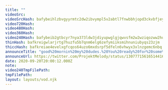 ```yaml
---
title: ""
videoSrc: 
videoSrcHash: bafybeihlzbvgyyrmtc2dw2ibvympl5v2abtl7fnwbbhjopd3ckvbfjeyme?filename=projektmelody-chaturbate-20200920T200012Z-source.mp4
video720Hash: 
video480Hash: 
video360Hash: 
video240Hash: bafybeib2gtbcyr7nya373ldw3jdiyupwglgjqwvsfm2w2wziqozww2hu4y?filename=projektmelody-chaturbate-20200920T200012Z-240p.mp4
thinHash: bafkreigwlarjrtg7huzfu5b7qnm6elg6zefymiiksmihnuniubyqs23zjm
thiccHash: bafkreiae4evelxgfcqos64uzo6mxdsrpf5dfeln6vhwyx3xlnzgemc6nbq
announceTitle: "good%20mornin%20my%20dudes.%20You%20ready%20for%20some%20double%20%28platform%29%20penetration%3F%3F%20%20CB%20and%20then%20Twitch%20later%21"
announceUrl: https://twitter.com/ProjektMelody/status/1307771561651441665
date: 2020-09-20T20:00:12.000Z
note: 
video240TmpFilePath: 
tmpFilePath: 
layout: layouts/vod.njk
---
```

